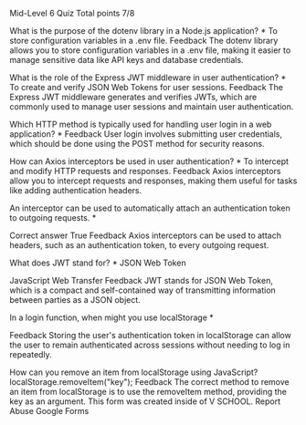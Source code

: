 
Mid-Level 6 Quiz
Total points
7/8
 
What is the purpose of the dotenv library in a Node.js application?
*
To store configuration variables in a .env file.
Feedback
The dotenv library allows you to store configuration variables in a .env file, making it easier to manage sensitive data like API keys and database credentials.
 
What is the role of the Express JWT middleware in user authentication?
*
To create and verify JSON Web Tokens for user sessions.
Feedback
The Express JWT middleware generates and verifies JWTs, which are commonly used to manage user sessions and maintain user authentication.
 
Which HTTP method is typically used for handling user login in a web application?
*
Feedback
User login involves submitting user credentials, which should be done using the POST method for security reasons.
 
How can Axios interceptors be used in user authentication?
*
To intercept and modify HTTP requests and responses.
Feedback
Axios interceptors allow you to intercept requests and responses, making them useful for tasks like adding authentication headers.
 
An interceptor can be used to automatically attach an authentication token to outgoing requests.
*
 
Correct answer
True
Feedback
Axios interceptors can be used to attach headers, such as an authentication token, to every outgoing request.
 
What does JWT stand for?
*
JSON Web Token
 
JavaScript Web Transfer
Feedback
JWT stands for JSON Web Token, which is a compact and self-contained way of transmitting information between parties as a JSON object.
 
In a login function, when might you use localStorage
*
 
Feedback
Storing the user's authentication token in localStorage can allow the user to remain authenticated across sessions without needing to log in repeatedly.
 
How can you remove an item from localStorage using JavaScript?
localStorage.removeItem("key");
Feedback
The correct method to remove an item from localStorage is to use the removeItem method, providing the key as an argument.
This form was created inside of V SCHOOL. Report Abuse
Google Forms